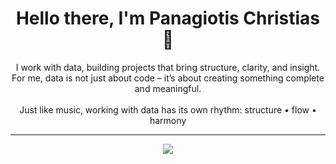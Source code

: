 <h1 align="center">Hello there, I'm Panagiotis Christias 👋</h1>

<p align="center">
I work with data, building projects that bring structure, clarity, and insight.  
<br>
For me, data is not just about code – it’s about creating something complete and meaningful.  
<br><br>
Just like music, working with data has its own rhythm:  
structure • flow • harmony
</p>

---

<p align="center">
  <img src="https://img.shields.io/badge/DATA%20&%20MUSIC-WHERE%20STRUCTURE%20MEETS%20FLOW-purple?style=for-the-badge&logo=databricks&logoColor=white" />
</p>
